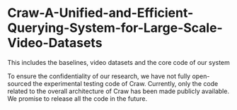 # Craw-A-Unified-and-Efficient-Querying-System-for-Large-Scale-Video-Datasets
This includes the baselines, video datasets and the core code of our system

To ensure the confidentiality of our research, we have not fully open-sourced the experimental testing code of Craw. Currently, only the code related to the overall architecture of Craw has been made publicly available. We promise to release all the code in the future.
